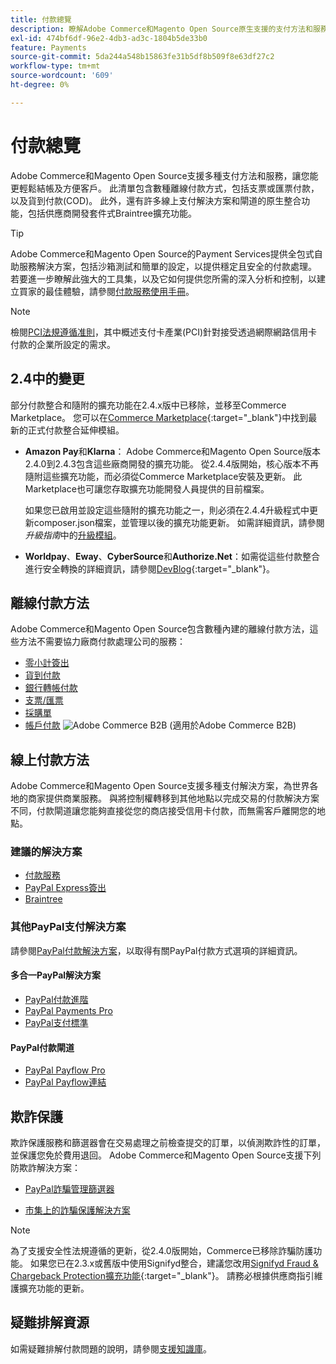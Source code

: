 ```yaml
---
title: 付款總覽
description: 瞭解Adobe Commerce和Magento Open Source原生支援的支付方法和服務。
exl-id: 474bf6df-96e2-4db3-ad3c-1804b5de33b0
feature: Payments
source-git-commit: 5da244a548b15863fe31b5df8b509f8e63df27c2
workflow-type: tm+mt
source-wordcount: '609'
ht-degree: 0%

---
```


# 付款總覽

Adobe Commerce和Magento Open Source支援多種支付方法和服務，讓您能更輕鬆結帳及方便客戶。 此清單包含數種離線付款方式，包括支票或匯票付款，以及貨到付款(COD)。 此外，還有許多線上支付解決方案和閘道的原生整合功能，包括供應商開發套件式Braintree擴充功能。

>[!TIP]
>
>Adobe Commerce和Magento Open Source的Payment Services提供全包式自助服務解決方案，包括沙箱測試和簡單的設定，以提供穩定且安全的付款處理。 若要進一步瞭解此強大的工具集，以及它如何提供您所需的深入分析和控制，以建立買家的最佳體驗，請參閱[付款服務使用手冊](https://experienceleague.adobe.com/docs/commerce/payment-services/guide-overview.html?lang=zh-Hant)。

>[!NOTE]
>
>檢閱[PCI法規遵循准則](../getting-started/compliance-pci.md)，其中概述支付卡產業(PCI)針對接受透過網際網路信用卡付款的企業所設定的需求。

## 2.4中的變更

部分付款整合和隨附的擴充功能在2.4.x版中已移除，並移至Commerce Marketplace。 您可以在[Commerce Marketplace](https://marketplace.magento.com/extensions/payments-security.html){:target="_blank"}中找到最新的正式付款整合延伸模組。

- **Amazon Pay**&#x200B;和&#x200B;**Klarna**： Adobe Commerce和Magento Open Source版本2.4.0到2.4.3包含這些廠商開發的擴充功能。 從2.4.4版開始，核心版本不再隨附這些擴充功能，而必須從Commerce Marketplace安裝及更新。 此Marketplace也可讓您存取擴充功能開發人員提供的目前檔案。

  如果您已啟用並設定這些隨附的擴充功能之一，則必須在2.4.4升級程式中更新composer.json檔案，並管理以後的擴充功能更新。 如需詳細資訊，請參閱&#x200B;_升級指南_&#x200B;中的[升級模組](https://experienceleague.adobe.com/docs/commerce-operations/upgrade-guide/modules/upgrade.html?lang=zh-Hant)。

- **Worldpay**、**Eway**、**CyberSource**&#x200B;和&#x200B;**Authorize.Net**：如需從這些付款整合進行安全轉換的詳細資訊，請參閱[DevBlog](https://community.magento.com/t5/Magento-DevBlog/Deprecation-of-Magento-core-payment-integrations/ba-p/426445){:target="_blank"}。

## 離線付款方法

Adobe Commerce和Magento Open Source包含數種內建的離線付款方法，這些方法不需要協力廠商付款處理公司的服務：

- [零小計簽出](zero-subtotal-checkout.md)
- [貨到付款](cash-on-delivery.md)
- [銀行轉帳付款](bank-transfer.md)
- [支票/匯票](check-money-order.md)
- [採購單](purchase-order.md)
- [帳戶付款](../b2b/enable-basic-features.md#configure-payment-on-account) ![Adobe Commerce B2B](../assets/b2b.svg) (適用於Adobe Commerce B2B)

## 線上付款方法

Adobe Commerce和Magento Open Source支援多種支付解決方案，為世界各地的商家提供商業服務。 與將控制權轉移到其他地點以完成交易的付款解決方案不同，付款閘道讓您能夠直接從您的商店接受信用卡付款，而無需客戶離開您的地點。

### 建議的解決方案

- [付款服務](https://experienceleague.adobe.com/docs/commerce/payment-services/guide-overview.html?lang=zh-Hant)
- [PayPal Express簽出](paypal-express-checkout.md)
- [Braintree](braintree.md)

### 其他PayPal支付解決方案

請參閱[PayPal付款解決方案](paypal.md)，以取得有關PayPal付款方式選項的詳細資訊。

#### 多合一PayPal解決方案

- [PayPal付款進階](paypal-payments-advanced.md)
- [PayPal Payments Pro](paypal-payments-pro.md)
- [PayPal支付標準](paypal-payments-standard.md)

#### PayPal付款閘道

- [PayPal Payflow Pro](paypal-payflow-pro.md)
- [PayPal Payflow連結](paypal-payflow-link.md)

## 欺詐保護

欺詐保護服務和篩選器會在交易處理之前檢查提交的訂單，以偵測欺詐性的訂單，並保護您免於費用退回。 Adobe Commerce和Magento Open Source支援下列防欺詐解決方案：

- [PayPal詐騙管理篩選器](paypal.md#paypal-fraud-management-filters)

- [市集上的詐騙保護解決方案][1]

>[!NOTE]
>
>為了支援安全性法規遵循的更新，從2.4.0版開始，Commerce已移除詐騙防護功能。 如果您已在2.3.x或舊版中使用Signifyd整合，建議您改用[Signifyd Fraud &amp; Chargeback Protection擴充功能](https://marketplace.magento.com/signifyd-module-connect.html){:target="_blank"}。 請務必根據供應商指引維護擴充功能的更新。

## 疑難排解資源

如需疑難排解付款問題的說明，請參閱[支援知識庫](https://experienceleague.adobe.com/docs/commerce-knowledge-base/kb/overview.html?lang=zh-Hant)。

[1]: https://marketplace.magento.com/catalogsearch/result?q=fraud%20protection
